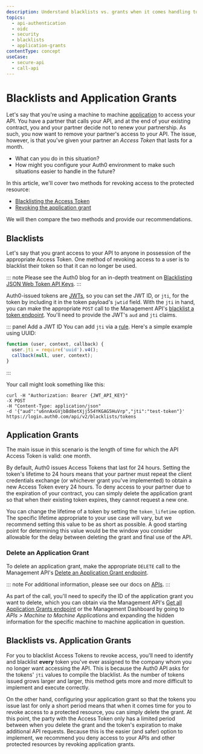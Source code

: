 ```yaml
---
description: Understand blacklists vs. grants when it comes handling tokens.
topics:
  - api-authentication
  - oidc
  - security
  - blacklists
  - application-grants
contentType: concept
useCase:
  - secure-api
  - call-api
---
```


# Blacklists and Application Grants

Let's say that you're using a machine to machine [application](/application) to access your API. You have a partner that calls your API, and at the end of your existing contract, you and your partner decide not to renew your partnership. As such, you now want to remove your partner's access to your API. The issue, however, is that you've given your partner an <dfn data-key="access-token">Access Token</dfn> that lasts for a month.

* What can you do in this situation?
* How might you configure your Auth0 environment to make such situations easier to handle in the future?

In this article, we'll cover two methods for revoking access to the protected resource:

* [Blacklisting the Access Token](#blacklists)
* [Revoking the application grant](#application-grants)

We will then compare the two methods and provide our recommendations.

## Blacklists

Let's say that you grant access to your API to anyone in possession of the appropriate Access Token. One method of revoking access to a user is to blacklist their token so that it can no longer be used.

::: note
Please see the Auth0 blog for an in-depth treatment on [Blacklisting JSON Web Token API Keys](https://auth0.com/blog/blacklist-json-web-token-api-keys/).
:::

Auth0-issued tokens are [JWTs](/tokens/concepts/jwts), so you can set the JWT ID, or `jti`, for the token by including it in the token payload's `jwtid` field. With the `jti` in hand, you can make the appropriate `POST` call to the Management API's [blacklist a token endpoint](/api/management/v2#!/Blacklists/post_tokens). You'll need to provide the JWT's `aud` and `jti` claims. 

::: panel Add a JWT ID
You can add `jti` via a [rule](/rules). Here's a simple example using UUID:

```js
function (user, context, callback) {
  user.jti = require('uuid').v4();
  callback(null, user, context);
}
```
:::

Your call might look something like this:

```text
curl -H "Authorization: Bearer {JWT_API_KEY}"
-X POST
-H "Content-Type: application/json"
-d '{"aud":"u6nnAxGVjbBd8etXjj554YKGAG5HuVrp","jti":"test-token"}'
https://login.auth0.com/api/v2/blacklists/tokens
```

## Application Grants

The main issue in this scenario is the length of time for which the API Access Token is valid: one month. 

By default, Auth0 issues Access Tokens that last for 24 hours. Setting the token's lifetime to 24 hours means that your partner must repeat the client credentials exchange (or whichever grant you've implemented) to obtain a new Access Token every 24 hours. To deny access to your partner due to the expiration of your contract, you can simply delete the application grant so that when their existing token expires, they cannot request a new one.

You can change the lifetime of a token by setting the `token_lifetime` option. The specific lifetime appropriate to your use case will vary, but we recommend setting this value to be as short as possible. A good starting point for determining this value would be the window you consider allowable for the delay between deleting the grant and final use of the API.

### Delete an Application Grant

To delete an application grant, make the appropriate `DELETE` call to the Management API's [Delete an Application Grant endpoint](/api/management/v2#!/Client_Grants/delete_client_grants_by_id). 

::: note
For additional information, please see our docs on [APIs](/apis).
:::

As part of the call, you'll need to specify the ID of the application grant you want to delete, which you can obtain via the Management API's [Get all Application Grants endpoint](/api/management/v2#!/Client_Grants/get_client_grants) or the Management Dashboard by going to *APIs > Machine to Machine Applications* and expanding the hidden information for the specific machine to machine application in question.

## Blacklists vs. Application Grants

For you to blacklist Access Tokens to revoke access, you'll need to identify and blacklist **every** token you've ever assigned to the company whom you no longer want accessing the API. This is because the Auth0 API asks for the tokens' `jti` values to compile the blacklist. As the number of tokens issued grows larger and larger, this method gets more and more difficult to implement and execute correctly.

On the other hand, configuring your application grant so that the tokens you issue last for only a short period means that when it comes time for you to revoke access to a protected resource, you can simply delete the grant. At this point, the party with the Access Token only has a limited period between when you delete the grant and the token's expiration to make additional API requests. Because this is the easier (and safer) option to implement, we recommend you deny access to your APIs and other protected resources by revoking application grants.
